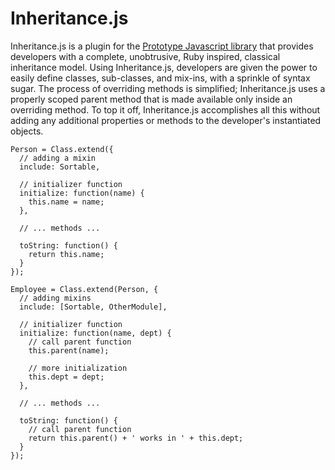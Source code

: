 # Inheritance.js #

Inheritance.js is a plugin for the [Prototype Javascript library](http://prototypejs.org/) that provides developers with a complete, unobtrusive, Ruby inspired, classical inheritance model. Using Inheritance.js, developers are given the power to easily define classes, sub-classes, and mix-ins, with a sprinkle of syntax sugar. The process of overriding methods is simplified; Inheritance.js uses a properly scoped parent method that is made available only inside an overriding method. To top it off, Inheritance.js accomplishes all this without adding any additional properties or methods to the developer's instantiated objects.

    Person = Class.extend({
      // adding a mixin
      include: Sortable,

      // initializer function
      initialize: function(name) {
        this.name = name;
      },

      // ... methods ...

      toString: function() {
        return this.name;
      }
    });

    Employee = Class.extend(Person, {
      // adding mixins
      include: [Sortable, OtherModule],

      // initializer function
      initialize: function(name, dept) {
        // call parent function
        this.parent(name);

        // more initialization
        this.dept = dept;
      },

      // ... methods ...

      toString: function() {
        // call parent function
        return this.parent() + ' works in ' + this.dept;
      }
    });

